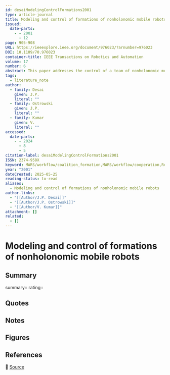 ```yaml
---
id: desaiModelingControlFormations2001
type: article-journal
title: Modeling and control of formations of nonholonomic mobile robots
issued:
  date-parts:
    - - 2001
      - 12
page: 905-908
URL: https://ieeexplore.ieee.org/document/976023/?arnumber=976023
DOI: 10.1109/70.976023
container-title: IEEE Transactions on Robotics and Automation
volume: 17
number: 6
abstract: This paper addresses the control of a team of nonholonomic mobile robots navigating in a terrain with obstacles while maintaining a desired formation and changing formations when required, using graph theory. We model the team as a triple, (g, r, H), consisting of a group element g that describes the gross position of the lead robot, a set of shape variables r that describe the relative positions of robots, and a control graph H that describes the behaviors of the robots in the formation. Our framework enables the representation and enumeration of possible control graphs and the coordination of transitions between any two formations.
tags:
  - literature_note
author:
  - family: Desai
    given: J.P.
    literal: ""
  - family: Ostrowski
    given: J.P.
    literal: ""
  - family: Kumar
    given: V.
    literal: ""
accessed:
  date-parts:
    - - 2024
      - 8
      - 5
citation-label: desaiModelingControlFormations2001
ISSN: 2374-958X
keyword: MARS/workflow/coalition_formation,MARS/workflow/cooperation,Robot kinematics,Robot sensing systems,Feedback,Graph theory,Intelligent robots,Mobile robots,Motion planning,Robot control,Robotics and automation,Shape control
year: "2001"
dateCreated: 2025-05-25
reading-status: to-read
aliases:
  - Modeling and control of formations of nonholonomic mobile robots
author-links:
  - "[[Author/J.P. Desai]]"
  - "[[Author/J.P. Ostrowski]]"
  - "[[Author/V. Kumar]]"
attachment: []
related:
  - []
---
```


# Modeling and control of formations of nonholonomic mobile robots

## Summary
summary::
rating::

## Quotes

## Notes

## Figures

## References

🔗 [Source](https://ieeexplore.ieee.org/document/976023/?arnumber=976023)

